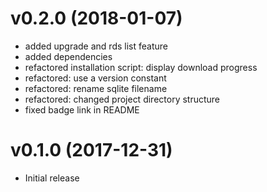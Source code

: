 # v0.2.0 (2018-01-07)

* added upgrade and rds list feature
* added dependencies
* refactored installation script: display download progress
* refactored: use a version constant
* refactored: rename sqlite filename
* refactored: changed project directory structure
* fixed badge link in README

# v0.1.0 (2017-12-31)

* Initial release